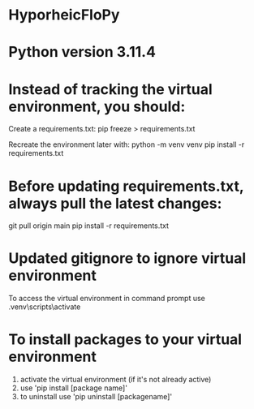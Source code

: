 # HyporheicFloPy
# Python version 3.11.4


# Instead of tracking the virtual environment, you should:
Create a requirements.txt:
pip freeze > requirements.txt

Recreate the environment later with:
python -m venv venv
pip install -r requirements.txt

# Before updating requirements.txt, always pull the latest changes:
git pull origin main
pip install -r requirements.txt

# Updated gitignore to ignore virtual environment
To access the virtual environment in command prompt use
.venv\scripts\activate

# To install packages to your virtual environment
1) activate the virtual environment (if it's not already active)
2) use 'pip install [package name]'
3) to uninstall use 'pip uninstall [packagename]'